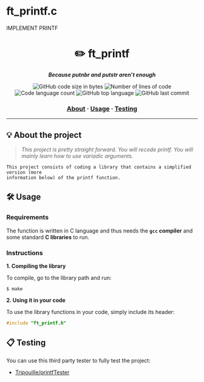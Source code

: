# ft_printf.c
IMPLEMENT PRINTF 
<h1 align="center">
	✏️ ft_printf
</h1>

<p align="center">
	<b><i>Because putnbr and putstr aren’t enough</i></b><br>
</p>

<p align="center">
	<img alt="GitHub code size in bytes" src="https://img.shields.io/github/languages/code-size/gonzaloRocamora/ft_printf.c?color=lightblue" />
	<img alt="Number of lines of code" src="https://img.shields.io/tokei/lines/github/gonzaloRocamora/ft_printf.c?color=critical" />
	<img alt="Code language count" src="https://img.shields.io/github/languages/count/gonzaloRocamora/ft_printf.c?color=yellow" />
	<img alt="GitHub top language" src="https://img.shields.io/github/languages/top/gonzaloRocamora/ft_printf.c?color=blue" />
	<img alt="GitHub last commit" src="https://img.shields.io/github/last-commit/gonzaloRocamora/ft_printf.c?color=green" />
</p>

<h3 align="center">
	<a href="#%EF%B8%8F-about">About</a>
	<span> · </span>
	<a href="#%EF%B8%8F-usage">Usage</a>
	<span> · </span>
	<a href="#-testing">Testing</a>
</h3>

---

## 💡 About the project

> _This project is pretty straight forward. You will recode printf. You will mainly learn how to use variadic arguments._

	This project consists of coding a library that contains a simplified version (more
	information below) of the printf function.

## 🛠️ Usage

### Requirements

The function is written in C language and thus needs the **`gcc` compiler** and some standard **C libraries** to run.

### Instructions

**1. Compiling the library**

To compile, go to the library path and run:

```shell
$ make
```

**2. Using it in your code**

To use the library functions in your code, simply include its header:

```C
#include "ft_printf.h"
```

## 📋 Testing

You can use this third party tester to fully test the project:

* [Tripouille/printfTester](https://github.com/Tripouille/printfTester)
